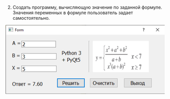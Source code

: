 2. Создать программу, вычисляющую значение по заданной формуле. Значения переменных в формуле пользователь задает самостоятельно.

![screenshot](screen.png)